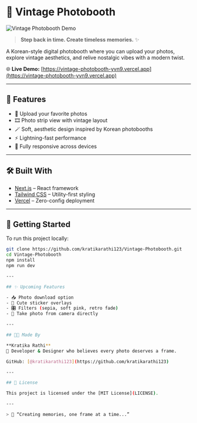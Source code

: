 # 📸 Vintage Photobooth

![Vintage Photobooth Demo](./preview.gif)

> **Step back in time. Create timeless memories.** ✨

A Korean-style digital photobooth where you can upload your photos, explore vintage aesthetics, and relive nostalgic vibes with a modern twist.

🌐 **Live Demo:** [https://vintage-photobooth-yvn9.vercel.app](https://vintage-photobooth-yvn9.vercel.app)

---

## 💖 Features

- 🎀 Upload your favorite photos
- 🎞️ Photo strip view with vintage layout
- 🪄 Soft, aesthetic design inspired by Korean photobooths
- ⚡ Lightning-fast performance
- 📱 Fully responsive across devices

---

## 🛠️ Built With

- [Next.js](https://nextjs.org/) – React framework
- [Tailwind CSS](https://tailwindcss.com/) – Utility-first styling
- [Vercel](https://vercel.com/) – Zero-config deployment

---

## 🚀 Getting Started

To run this project locally:

```bash
git clone https://github.com/kratikarathi123/Vintage-Photobooth.git
cd Vintage-Photobooth
npm install
npm run dev

---

## ✨ Upcoming Features

- 📥 Photo download option  
- 🎀 Cute sticker overlays  
- 🎛️ Filters (sepia, soft pink, retro fade)  
- 📸 Take photo from camera directly  

---

## 👩‍🎨 Made By

**Kratika Rathi**  
💖 Developer & Designer who believes every photo deserves a frame.

GitHub: [@kratikarathi123](https://github.com/kratikarathi123)

---

## 📄 License

This project is licensed under the [MIT License](LICENSE).

---

> 💫 “Creating memories, one frame at a time...”
